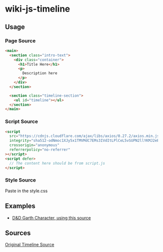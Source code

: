 # wiki-js-timeline

## Usage

### Page Source

```html
<main>
  <section class="intro-text">
    <div class="container">
      <h1>Title Here</h1>
      <p>
        Description here
      </p>
    </div>
  </section>

  <section class="timeline-section">
    <ul id="timeline"></ul>
  </section>
</main>
```

### Script Source

```html
<script
  src="https://cdnjs.cloudflare.com/ajax/libs/axios/0.27.2/axios.min.js"
  integrity="sha512-odNmoc1XJy5x1TMVMdC7EMs3IVdItLPlCeL5vSUPN2llYKMJ2eByTTAIiiuqLg+GdNr9hF6z81p27DArRFKT7A=="
  crossorigin="anonymous"
  referrerpolicy="no-referrer"
></script>
<script defer>
  // The content here should be from script.js
</script>
```

### Style Source

Paste in the style.css

## Examples

- [D&D Garth Character, using this source](https://wiki.boop.ninja/en/dungeons-and-dragons/birth-of-new-legends/characters/garth)

## Sources

[Original Timeline Source](https://www.section.io/engineering-education/building-an-animated-vertical-timeline-chart-with-html-css-and-javascript/#adding-animation-using-javascript)
